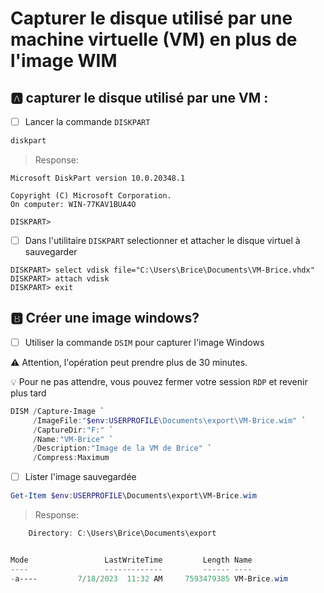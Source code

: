 # Capturer le disque utilisé par une machine virtuelle (VM) en plus de l'image WIM


## :a: capturer le disque utilisé par une VM :

 - [ ] Lancer la commande `DISKPART`

```powershell
diskpart
```
> Response:
```
Microsoft DiskPart version 10.0.20348.1

Copyright (C) Microsoft Corporation.
On computer: WIN-77KAV1BUA4O

DISKPART>
```

- [ ] Dans l'utilitaire `DISKPART` selectionner et attacher le disque virtuel à sauvegarder

```
DISKPART> select vdisk file="C:\Users\Brice\Documents\VM-Brice.vhdx"
DISKPART> attach vdisk
DISKPART> exit
```

## :b: Créer une image windows?

- [ ] Utiliser la commande `DSIM` pour capturer l'image Windows

:warning: Attention, l'opération peut prendre plus de 30 minutes. 

:bulb: Pour ne pas attendre, vous pouvez fermer votre session `RDP` et revenir plus tard

```powershell
DISM /Capture-Image `
     /ImageFile:"$env:USERPROFILE\Documents\export\VM-Brice.wim" `
     /CaptureDir:"F:" `
     /Name:"VM-Brice" `
     /Description:"Image de la VM de Brice" `
     /Compress:Maximum
```

- [ ] Lister l'image sauvegardée

```powershell
Get-Item $env:USERPROFILE\Documents\export\VM-Brice.wim
```
> Response:
```powershell
    Directory: C:\Users\Brice\Documents\export


Mode                 LastWriteTime         Length Name
----                 -------------         ------ ----
-a----         7/18/2023  11:32 AM     7593479385 VM-Brice.wim
```
